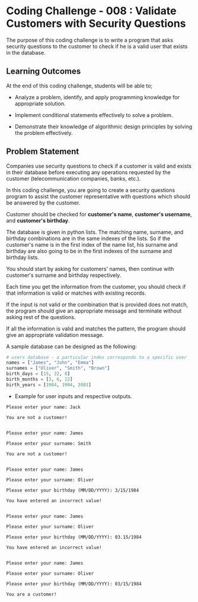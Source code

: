 # Coding Challenge - 008 : Validate Customers with Security Questions

The purpose of this coding challenge is to write a program that asks security questions to the customer to check if he is a valid user that exists in the database.

## Learning Outcomes

At the end of this coding challenge, students will be able to;

- Analyze a problem, identify, and apply programming knowledge for appropriate solution.

- Implement conditional statements effectively to solve a problem.

- Demonstrate their knowledge of algorithmic design principles by solving the problem effectively.

## Problem Statement

Companies use security questions to check if a customer is valid and exists in their database before executing any operations requested by the customer (telecommunication companies, banks, etc.).

In this coding challenge, you are going to create a security questions program to assist the customer representative with questions which should be answered by the customer.

Customer should be checked for **customer's name**, **customer's username**, and **customer's birthday**.

The database is given in python lists. The matching name, surname, and birthday combinations are in the same indexes of the lists. So if the customer's name is in the first index of the name list, his surname and birthday are also going to be in the first indexes of the surname and birthday lists.

You should start by asking for customers' names, then continue with customer's surname and birthday respectively.

Each time you get the information from the customer, you should check if that information is valid or matches with existing records.

If the input is not valid or the combination that is provided does not match, the program should give an appropriate message and terminate without asking rest of the questions.

If all the information is valid and matches the pattern, the program should give an appropriate validation message.

A sample database can be designed as the following:

```python
# users database - a particular index corresponds to a specific user
names = ["James", "John", "Emma"]
surnames = ["Oliver", "Smith", "Brown"]
birth_days = [15, 22, 8]
birth_months = [3, 6, 12]
birth_years = [1984, 1994, 2001]
```

- Example for user inputs and respective outputs.

```text
Please enter your name: Jack

You are not a customer!


Please enter your name: James

Please enter your surname: Smith

You are not a customer!


Please enter your name: James

Please enter your surname: Oliver

Please enter your birthday (MM/DD/YYYY): 3/15/1984

You have entered an incorrect value!


Please enter your name: James

Please enter your surname: Oliver

Please enter your birthday (MM/DD/YYYY): 03.15/1984

You have entered an incorrect value!


Please enter your name: James

Please enter your surname: Oliver

Please enter your birthday (MM/DD/YYYY): 03/15/1984

You are a customer!
```
